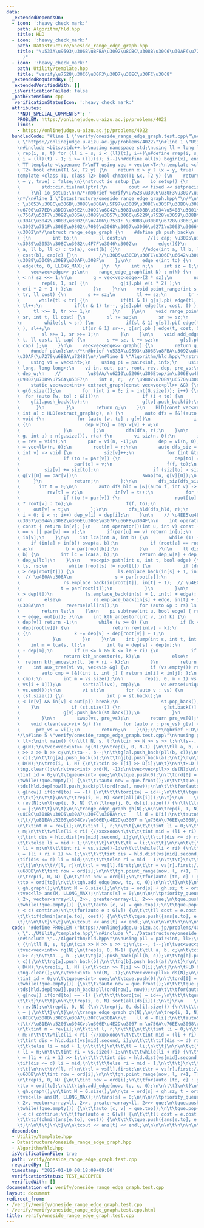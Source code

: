 ```yaml
---
data:
  _extendedDependsOn:
  - icon: ':heavy_check_mark:'
    path: Algorithm/hld.hpp
    title: HLD
  - icon: ':heavy_check_mark:'
    path: Datastructure/oneside_range_edge_graph.hpp
    title: "\u533A\u9593\u306B\u8FBA\u3092\u8CBC\u308B\u30C6\u30AF(\u7279\u6B8A\u7248\
      )"
  - icon: ':heavy_check_mark:'
    path: Utility/template.hpp
    title: "verify\u7528\u30C6\u30F3\u30D7\u30EC\u30FC\u30C8"
  _extendedRequiredBy: []
  _extendedVerifiedWith: []
  _isVerificationFailed: false
  _pathExtension: cpp
  _verificationStatusIcon: ':heavy_check_mark:'
  attributes:
    '*NOT_SPECIAL_COMMENTS*': ''
    PROBLEM: https://onlinejudge.u-aizu.ac.jp/problems/4022
    links:
    - https://onlinejudge.u-aizu.ac.jp/problems/4022
  bundledCode: "#line 1 \"verify/oneside_range_edge_graph.test.cpp\"\n#define PROBLEM\
    \ \"https://onlinejudge.u-aizu.ac.jp/problems/4022\"\n#line 1 \"Utility/template.hpp\"\
    \n#include <bits/stdc++.h>\nusing namespace std;\nusing ll = long long;\n#define\
    \ rep(i, s, t) for (ll i = s; i < (ll)(t); i++)\n#define rrep(i, s, t) for (ll\
    \ i = (ll)(t) - 1; i >= (ll)(s); i--)\n#define all(x) begin(x), end(x)\n\n#define\
    \ TT template <typename T>\nTT using vec = vector<T>;\ntemplate <class T1, class\
    \ T2> bool chmin(T1 &x, T2 y) {\n    return x > y ? (x = y, true) : false;\n}\n\
    template <class T1, class T2> bool chmax(T1 &x, T2 y) {\n    return x < y ? (x\
    \ = y, true) : false;\n}\nstruct io_setup {\n    io_setup() {\n        ios::sync_with_stdio(false);\n\
    \        std::cin.tie(nullptr);\n        cout << fixed << setprecision(15);\n\
    \    }\n} io_setup;\n\n/*\n@brief verify\u7528\u30C6\u30F3\u30D7\u30EC\u30FC\u30C8\
    \n*/\n#line 1 \"Datastructure/oneside_range_edge_graph.hpp\"\n/*\n\u6CE8\u610F\
    : \u3053\u308C\u306B\u3088\u308A\u5F97\u3089\u308C\u305F\u30B0\u30E9\u30D5\u3067\
    \u6700\u77ED\u8DDD\u96E2\u3092\u6C42\u3081\u308B\u5834\u5408\u3001\u9802\u70B9\
    \u756A\u53F7\u3092\u305A\u3089\u3057\u3066\u5229\u7528\u3059\u308B\u5FC5\u8981\
    \u304C\u3042\u308B\u3002\n\u7406\u7531: \u30BB\u30B0\u6728\u306E\u6700\u4E0B\u6BB5\
    \u3092\u751F\u306E\u9802\u70B9\u3068\u3057\u3066\u6271\u3063\u3066\u3044\u308B\
    \u3002\n*/\nstruct range_edge_graph {\n    #define pb push_back\n    struct edge\
    \ {\n        int to;\n        ll cost;\n        //ll cap; \u30D5\u30ED\u30FC\u306A\
    \u3089\u3053\u308C\u3082\u4F7F\u3046\u3002\n        edge(){}\n        edge(int\
    \ a, ll b, ll c) : to(a), cost(b) {}\n        //edge(int a, ll b, ll c) : to(a),\
    \ cost(b), cap(c) {}\n        //\u30D5\u30ED\u30FC\u306E\u6642\u306E\u30B3\u30F3\
    \u30B9\u30C8\u30E9\u30AF\u30BF\n    };\n\n    edge e(int to) {\n        return\
    \ edge(to, 0, LLONG_MAX);\n    }\n  \n    int n;\n    int sz = 1;\n    int node;\n\
    \    vec<vec<edge>> g;\n\n    range_edge_graph(int N) : n(N) {\n        while(sz\
    \ < n) sz <<= 1;\n\n        g = vec<vec<edge>>(2 * sz);\n        node = 2 * sz;\n\
    \        rep(i, 1, sz) {\n            g[i].pb( e(i * 2) );\n            g[i].pb(\
    \ e(i * 2 + 1 ) );\n        }\n    }\n\n    void point_range(int s, int tl, int\
    \ tr, ll cost) {\n        s += sz;\n        tl += sz;\n        tr += sz;\n\n \
    \       while(tl < tr) {\n            if(tl & 1) g[s].pb( edge(tl, cost, 0) ),\
    \ tl++;\n            if(tr & 1) tr--, g[s].pb( edge(tr, cost, 0) ); \n       \
    \     tl >>= 1, tr >>= 1;\n        }\n    }\n\n    void range_point(int sl, int\
    \ sr, int t, ll cost) {\n        sl += sz;\n        sr += sz;\n        t += sz;\n\
    \n        while(sl < sr) {\n            if(sl & 1) g[sl].pb( edge(t, cost, 0)\
    \ ), sl++;\n            if(sr & 1) sr--, g[sr].pb ( edge(t, cost, 0) );\n    \
    \        sl >>= 1, sr >>= 1;\n        }\n    }\n\n    void add_edge(int s, int\
    \ t, ll cost, ll cap) {\n        s += sz, t += sz;\n        g[s].pb( edge(t, cost,\
    \ cap) );\n    }\n\n    vec<vec<edge>> graph() {\n        return g;\n    }\n\n\
    \    #undef pb\n};\n\n/*\n@brief \u533A\u9593\u306B\u8FBA\u3092\u8CBC\u308B\u30C6\
    \u30AF(\u7279\u6B8A\u7248)\n*/\n#line 1 \"Algorithm/hld.hpp\"\nstruct HLD {\n\
    \    using vi = vec<int>;\n    using pi = pair<int, int>;\n    using pll = pair<long\
    \ long, long long>;\n    vi in, out, par, root, rev, dep, pre_vs;\n    vec<ll>\
    \ dep_w;\n    //          \u89AA/\u6210\u5206\u306Etop/in\u306E\u4E2D\u8EAB\u2192\
    \u9802\u70B9\u756A\u53F7\n    int n, r;  // \u9802\u70B9\u6570\u3001\u6839\n\n\
    \    static vec<vec<int>> extract_graph(const vec<vec<pll>> &G) {\n        vec<vec<int>>\
    \ g(G.size());\n        for (int i = 0; i < int(G.size()); i++) {\n          \
    \  for (auto [w, to] : G[i])\n                if (i < to) {\n                \
    \    g[i].push_back(to);\n                    g[to].push_back(i);\n          \
    \      }\n        }\n        return g;\n    }\n    HLD(const vec<vec<pll>> &g,\
    \ int a) : HLD(extract_graph(g), a) {\n        auto dfs = [&](auto f, int v) ->\
    \ void {\n            for (auto [w, to] : g[v])\n                if (to != par[v])\
    \ {\n                    dep_w[to] = dep_w[v] + w;\n                    f(f, to);\n\
    \                }\n        };\n        dfs(dfs, r);\n    }\n\n    HLD(vec<vi>\
    \ g, int a) : n(g.size()), r(a) {\n        vi siz(n, 0);\n        in = out = root\
    \ = rev = vi(n);\n        par = vi(n, -1);\n        dep = vi(n, 0);\n        dep_w\
    \ = vec<ll>(n, 0);\n        root[r] = r;\n\n        auto dfs_siz = [&](auto f,\
    \ int v) -> void {\n            siz[v]++;\n            for (int &to : g[v])\n\
    \                if (to != par[v]) {\n                    dep[to] = dep[v] + 1;\n\
    \                    par[to] = v;\n                    f(f, to);\n           \
    \         siz[v] += siz[to];\n                    if (siz[to] > siz[g[v][0]] ||\
    \ g[v][0] == par[v])\n                        swap(to, g[v][0]);\n           \
    \     }\n            return;\n        };\n\n        dfs_siz(dfs_siz, r);\n\n \
    \       int t = 0;\n\n        auto dfs_hld = [&](auto f, int v) -> void {\n  \
    \          rev[t] = v;\n            in[v] = t++;\n            for (int to : g[v])\n\
    \                if (to != par[v]) {\n                    root[to] = (to == g[v][0]\
    \ ? root[v] : to);\n                    f(f, to);\n                }\n       \
    \     out[v] = t;\n        };\n\n        dfs_hld(dfs_hld, r);\n        for (int\
    \ i = 0; i < n; i++) dep_w[i] = dep[i];\n    }\n\n    // \u4EE5\u4E0B\u3001\u6B32\
    \u3057\u3044\u3082\u306E\u306E\u307F\u66F8\u304F\n\n    int operator()(int v)\
    \ const { return in[v]; }\n    int operator()(int u, int v) const {\n        assert(par[u]\
    \ == v || par[v] == u);\n        if(par[u] == v) return in[u];\n        else return\
    \ in[v];\n    }\n\n    int lca(int a, int b) {\n        while (1) {\n        \
    \    if (in[a] > in[b]) swap(a, b);\n            if (root[a] == root[b]) return\
    \ a;\n            b = par[root[b]];\n        }\n    }\n\n    ll dist(int a, int\
    \ b) {\n        int lc = lca(a, b);\n        return dep_w[a] + dep_w[b] - 2 *\
    \ dep_w[lc];\n    }\n\n    vec<pi> path(int s, int t, bool edge) {\n        vec<pi>\
    \ ls, rs;\n        while (root[s] != root[t]) {\n            if (dep[root[s]]\
    \ > dep[root[t]]) {\n                ls.emplace_back(in[s] + 1, in[root[s]]);\
    \  // \u4E0A\u308A\n                s = par[root[s]];\n            } else {\n\
    \                rs.emplace_back(in[root[t]], in[t] + 1);  // \u4E0B\u308A\n \
    \               t = par[root[t]];\n            }\n        }\n\n        if (dep[s]\
    \ > dep[t])\n            ls.emplace_back(in[s] + 1, in[t] + edge);  // \u4E0A\u308A\
    \n        else\n            rs.emplace_back(in[s] + edge, in[t] + 1);  // \u4E0B\
    \u308A\n\n        reverse(all(rs));\n        for (auto &p : rs) ls.push_back(p);\n\
    \        return ls;\n    }\n\n    pi subtree(int u, bool edge) { return pi(in[u]\
    \ + edge, out[u]); }\n\n    int kth_ancestor(int v, int k) {\n        if (k >\
    \ dep[v]) return -1;\n        while (v >= 0) {\n            if (k <= dep[v] -\
    \ dep[root[v]]) {\n                return rev[in[v] - k];\n            } else\
    \ {\n                k -= dep[v] - dep[root[v]] + 1;\n                v = par[root[v]];\n\
    \            }\n        }\n    }\n\n    int jump(int s, int t, int k) {\n    \
    \    int m = lca(s, t);\n        int le = dep[s] - dep[m];\n        int ri = dep[t]\
    \ - dep[m];\n        if (0 <= k && k <= le + ri) {\n            if (k < le)\n\
    \                return kth_ancestor(s, k);\n            else\n              \
    \  return kth_ancestor(t, le + ri - k);\n        }\n        return -1;\n    }\n\
    \n    int aux_tree(vi vs, vec<vi> &g) {\n        if (vs.empty()) return -1;\n\n\
    \        auto cmp = [&](int i, int j) { return in[i] < in[j]; };\n        sort(all(vs),\
    \ cmp);\n        int m = vs.size();\n\n        rep(i, 0, m - 1) vs.push_back(lca(vs[i],\
    \ vs[i + 1]));\n        sort(all(vs), cmp);\n        vs.erase(unique(all(vs)),\
    \ vs.end());\n\n        vi st;\n        for (auto v : vs) {\n            while\
    \ (st.size()) {\n                int p = st.back();\n                if (in[p]\
    \ < in[v] && in[v] < out[p]) break;\n                st.pop_back();\n        \
    \    }\n            if (st.size()) {\n                g[st.back()].push_back(v);\n\
    \                g[v].push_back(st.back());\n            }\n            st.push_back(v);\n\
    \        }\n\n        swap(vs, pre_vs);\n        return pre_vs[0];\n    }\n\n\
    \    void clean(vec<vi> &g) {\n        for (auto v : pre_vs) g[v] = vi();\n  \
    \      pre_vs = vi();\n        return;\n    }\n};\n/*\n@brief HLD\n@docs doc/hld.md\n\
    */\n#line 5 \"verify/oneside_range_edge_graph.test.cpp\"\n\nusing pll = pair<int,\
    \ ll>;\nint main() {\n\tll N, s, t;\n\tcin >> N >> s >> t;\n\ts--, t--;\n\tvec<vec<pll>>\
    \ g(N);\n\tvec<vec<int>> ng(N);\n\trep(i, 0, N-1) {\n\t\tll a, b, c;\n\t\tcin\
    \ >> a >> b >> c;\n\t\ta--, b--;\n\t\tg[a].push_back(pll(b, c));\n\t\tg[b].push_back(pll(a,\
    \ c));\n\t\tng[a].push_back(b);\n\t\tng[b].push_back(a);\n\t}\n\n\tvec<int> T(N),\
    \ D(N);\n\trep(i, 1, N) {\n\t\tcin >> T[i] >> D[i];\n\t}\n\n\tHLD hld(ng, 0);\n\
    \tng.clear();\n\n\tvec<int> ord(N, -1);\n\tvec<vec<pll>> ds(N);\n\n\n\t{   \n\t\
    \tint id = 0;\n\t\tqueue<int> que;\n\t\tque.push(0);\n\t\tord[0] = id++;\n\n\t\
    \twhile(!que.empty()) {\n\t\t\tauto now = que.front();\n\t\t\tque.pop();\n\t\t\
    \tds[hld.dep[now]].push_back(pll(ord[now], now));\n\n\t\t\tfor(auto [to, c] :\
    \ g[now]) if(ord[to] == -1) {\n\t\t\t\tord[to] = id++;\n\t\t\t\tque.push(to);\n\
    \t\t\t}\n\t\t}\n\n\t\trep(i, 0, N) sort(all(ds[i]));\n\t}\n\n    \n\tvec<int>\
    \ rev(N);\n\trep(i, 0, N) {\n\t\trep(j, 0, ds[i].size()) {\n\t\t\trev[ds[i][j].second]\
    \ = j;\n\t\t}\n\t}\n\n\trange_edge_graph gh(N);\n\n\n\trep(i, 1, N) {//\u8FBA\u3092\
    \u8CBC\u308B\u30D5\u30A7\u30FC\u30BA\n\t    ll d = D[i];\n\t\tauto& vs = ds[hld.dep[i]];\n\
    \t\t//\u81EA\u5206\u304Cvs\u306E\u4E2D\u3067 m \u756A\u76EE\u3068\u3059\u308B\u3002\
    \n\t\tint m = rev[i];\n\t\tint l, r;\n\t\t{\n\t\t\tint li = 0;\n\t\t\tint ri =\
    \ m;\n\t\t\twhile(li < ri) {//xxxxooo\n\t\t\t\tint mid = (li + ri) >> 1;\n\t\t\
    \t\tint dis = hld.dist(vs[mid].second, i);\n\t\t\t\tif(dis <= d) ri = mid;\n\t\
    \t\t\telse li = mid + 1;\n\t\t\t}\n\t\t\tl = li;\n\t\t}\n\n\n\t\t{\n\t\t\tint\
    \ li = m;\n\t\t\tint ri = vs.size()-1;\n\t\t\twhile(li < ri) {\n\t\t\t\tint mid\
    \ = (li + ri + 1) >> 1;\n\t\t\t\tint dis = hld.dist(vs[mid].second, i);\n\t\t\t\
    \tif(dis <= d) li = mid;\n\t\t\t\telse ri = mid - 1;\n\t\t\t}\n\t\t\tr = li;\n\
    \t\t}\n\n\t\t//[l, r]\n\t\tl = vs[l].first;\n\t\tr = vs[r].first;//ord\u306B\u5909\
    \u63DB\n\t\tint now = ord[i];\n\n\t\tgh.point_range(now, l, r+1, T[i]);\n\t}\n\
    \n\trep(i, 0, N) {\n\t\tint now = ord[i];\n\t\tfor(auto [to, c] : g[i]) {\n\t\t\
    \tto = ord[to];\n\t\t\tgh.add_edge(now, to, c, 0);\n\n\t\t}\n\t}\n\n\tauto G =\
    \ gh.graph();\n\tint M = G.size();\n\n\ts = ord[s] + gh.sz; t = ord[t] + gh.sz;\n\
    \tvec<ll> ans(M, LLONG_MAX);\n\tans[s] = 0;\n\n\n\n\tpriority_queue<array<ll,\
    \ 2>, vector<array<ll, 2>>, greater<array<ll, 2>>> que;\n\tque.push({0, s});\n\
    \twhile(!que.empty()) {\n\t\tauto [c, v] = que.top();\n\t\tque.pop();\n\t\tif(ans[v]\
    \ < c) continue;\n\t\tfor(auto e : G[v]) {\n\t\t\tll cost = e.cost + ans[v];\n\
    \t\t\tif(chmin(ans[e.to], cost)) {\n\t\t\t\tque.push({ans[e.to], e.to});\n\t\t\
    \t}\n\n\t\t}\n\t}\n\n\tcout << ans[t] << endl;\n\n\n\n\n\t\n\n\n\n\n\n}\n"
  code: "#define PROBLEM \"https://onlinejudge.u-aizu.ac.jp/problems/4022\"\n#include\
    \ \"../Utility/template.hpp\"\n#include \"../Datastructure/oneside_range_edge_graph.hpp\"\
    \n#include \"../Algorithm/hld.hpp\"\n\nusing pll = pair<int, ll>;\nint main()\
    \ {\n\tll N, s, t;\n\tcin >> N >> s >> t;\n\ts--, t--;\n\tvec<vec<pll>> g(N);\n\
    \tvec<vec<int>> ng(N);\n\trep(i, 0, N-1) {\n\t\tll a, b, c;\n\t\tcin >> a >> b\
    \ >> c;\n\t\ta--, b--;\n\t\tg[a].push_back(pll(b, c));\n\t\tg[b].push_back(pll(a,\
    \ c));\n\t\tng[a].push_back(b);\n\t\tng[b].push_back(a);\n\t}\n\n\tvec<int> T(N),\
    \ D(N);\n\trep(i, 1, N) {\n\t\tcin >> T[i] >> D[i];\n\t}\n\n\tHLD hld(ng, 0);\n\
    \tng.clear();\n\n\tvec<int> ord(N, -1);\n\tvec<vec<pll>> ds(N);\n\n\n\t{   \n\t\
    \tint id = 0;\n\t\tqueue<int> que;\n\t\tque.push(0);\n\t\tord[0] = id++;\n\n\t\
    \twhile(!que.empty()) {\n\t\t\tauto now = que.front();\n\t\t\tque.pop();\n\t\t\
    \tds[hld.dep[now]].push_back(pll(ord[now], now));\n\n\t\t\tfor(auto [to, c] :\
    \ g[now]) if(ord[to] == -1) {\n\t\t\t\tord[to] = id++;\n\t\t\t\tque.push(to);\n\
    \t\t\t}\n\t\t}\n\n\t\trep(i, 0, N) sort(all(ds[i]));\n\t}\n\n    \n\tvec<int>\
    \ rev(N);\n\trep(i, 0, N) {\n\t\trep(j, 0, ds[i].size()) {\n\t\t\trev[ds[i][j].second]\
    \ = j;\n\t\t}\n\t}\n\n\trange_edge_graph gh(N);\n\n\n\trep(i, 1, N) {//\u8FBA\u3092\
    \u8CBC\u308B\u30D5\u30A7\u30FC\u30BA\n\t    ll d = D[i];\n\t\tauto& vs = ds[hld.dep[i]];\n\
    \t\t//\u81EA\u5206\u304Cvs\u306E\u4E2D\u3067 m \u756A\u76EE\u3068\u3059\u308B\u3002\
    \n\t\tint m = rev[i];\n\t\tint l, r;\n\t\t{\n\t\t\tint li = 0;\n\t\t\tint ri =\
    \ m;\n\t\t\twhile(li < ri) {//xxxxooo\n\t\t\t\tint mid = (li + ri) >> 1;\n\t\t\
    \t\tint dis = hld.dist(vs[mid].second, i);\n\t\t\t\tif(dis <= d) ri = mid;\n\t\
    \t\t\telse li = mid + 1;\n\t\t\t}\n\t\t\tl = li;\n\t\t}\n\n\n\t\t{\n\t\t\tint\
    \ li = m;\n\t\t\tint ri = vs.size()-1;\n\t\t\twhile(li < ri) {\n\t\t\t\tint mid\
    \ = (li + ri + 1) >> 1;\n\t\t\t\tint dis = hld.dist(vs[mid].second, i);\n\t\t\t\
    \tif(dis <= d) li = mid;\n\t\t\t\telse ri = mid - 1;\n\t\t\t}\n\t\t\tr = li;\n\
    \t\t}\n\n\t\t//[l, r]\n\t\tl = vs[l].first;\n\t\tr = vs[r].first;//ord\u306B\u5909\
    \u63DB\n\t\tint now = ord[i];\n\n\t\tgh.point_range(now, l, r+1, T[i]);\n\t}\n\
    \n\trep(i, 0, N) {\n\t\tint now = ord[i];\n\t\tfor(auto [to, c] : g[i]) {\n\t\t\
    \tto = ord[to];\n\t\t\tgh.add_edge(now, to, c, 0);\n\n\t\t}\n\t}\n\n\tauto G =\
    \ gh.graph();\n\tint M = G.size();\n\n\ts = ord[s] + gh.sz; t = ord[t] + gh.sz;\n\
    \tvec<ll> ans(M, LLONG_MAX);\n\tans[s] = 0;\n\n\n\n\tpriority_queue<array<ll,\
    \ 2>, vector<array<ll, 2>>, greater<array<ll, 2>>> que;\n\tque.push({0, s});\n\
    \twhile(!que.empty()) {\n\t\tauto [c, v] = que.top();\n\t\tque.pop();\n\t\tif(ans[v]\
    \ < c) continue;\n\t\tfor(auto e : G[v]) {\n\t\t\tll cost = e.cost + ans[v];\n\
    \t\t\tif(chmin(ans[e.to], cost)) {\n\t\t\t\tque.push({ans[e.to], e.to});\n\t\t\
    \t}\n\n\t\t}\n\t}\n\n\tcout << ans[t] << endl;\n\n\n\n\n\t\n\n\n\n\n\n}\n"
  dependsOn:
  - Utility/template.hpp
  - Datastructure/oneside_range_edge_graph.hpp
  - Algorithm/hld.hpp
  isVerificationFile: true
  path: verify/oneside_range_edge_graph.test.cpp
  requiredBy: []
  timestamp: '2025-01-10 00:18:09+09:00'
  verificationStatus: TEST_ACCEPTED
  verifiedWith: []
documentation_of: verify/oneside_range_edge_graph.test.cpp
layout: document
redirect_from:
- /verify/verify/oneside_range_edge_graph.test.cpp
- /verify/verify/oneside_range_edge_graph.test.cpp.html
title: verify/oneside_range_edge_graph.test.cpp
---
```

